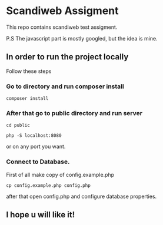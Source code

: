 # Scandiweb Assigment

This repo contains scandiweb test assigment.

P.S The javascript part is mostly googled, but the idea is mine.
## In order to run the project locally 
Follow these steps
### Go to directory and run composer install
```
composer install
```
### After that go to public directory and run server
```
cd public
```
```
php -S localhost:8080
```
or on any port you want.

### Connect to Database.
First of all make copy of config.example.php
```
cp config.example.php config.php
```
after that open config.php and configure database properties.
## I hope u will like it!
